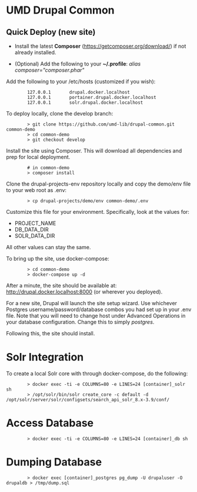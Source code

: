 # UMD Drupal Common

## Quick Deploy (new site)

* Install the latest **Composer** (https://getcomposer.org/download/) if not already installed.

* (Optional) Add the following to your **~/.profile**: *alias composer="composer.phar"*

Add the following to your /etc/hosts (customized if you wish):

            127.0.0.1       drupal.docker.localhost
            127.0.0.1       portainer.drupal.docker.localhost
            127.0.0.1       solr.drupal.docker.localhost

To deploy locally, clone the develop branch:

            > git clone https://github.com/umd-lib/drupal-common.git common-demo
            > cd common-demo
            > git checkout develop

Install the site using Composer. This will download all dependencies and prep for local deployment.

            # in common-demo
            > composer install

Clone the drupal-projects-env repository locally and copy the demo/env file to your web root as .env:

            > cp drupal-projects/demo/env common-demo/.env

Customize this file for your environment. Specifically, look at the values for:

* PROJECT_NAME
* DB_DATA_DIR
* SOLR_DATA_DIR

All other values can stay the same.

To bring up the site, use docker-compose:

            > cd common-demo
            > docker-compose up -d

After a minute, the site should be available at: http://drupal.docker.localhost:8000 (or wherever you deployed).

For a new site, Drupal will launch the site setup wizard. Use whichever Postgres username/password/database 
combos you had set up in your .env file. Note that you will need to change host under  Advanced Operations in your
database configuration. Change this to simply *postgres*.

Following this, the site should install.

# Solr Integration

To create a local Solr core with through docker-compose, do the following:

            > docker exec -ti -e COLUMNS=80 -e LINES=24 [container]_solr sh
            > /opt/solr/bin/solr create_core -c default -d /opt/solr/server/solr/configsets/search_api_solr_8.x-3.9/conf/

# Access Database

            > docker exec -ti -e COLUMNS=80 -e LINES=24 [container]_db sh

# Dumping Database

            > docker exec [container]_postgres pg_dump -U drupaluser -O drupaldb > /tmp/dump.sql
